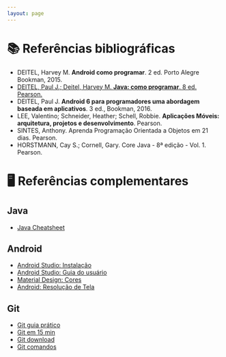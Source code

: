 ```yaml
---
layout: page
---
```


# 📚 Referências bibliográficas 

- DEITEL, Harvey M. **Android como programar**. 2 ed. Porto Alegre Bookman, 2015.
- [DEITEL, Paul J.; Deitel, Harvey M. **Java: como programar**. 8 ed. Pearson.](http://utp.bv3.digitalpages.com.br/users/publications/9788543004792/)
- DEITEL, Paul J. **Android 6 para programadores uma abordagem baseada em aplicativos**. 3 ed., Bookman, 2016.
- LEE, Valentino; Schneider, Heather; Schell, Robbie. **Aplicações Móveis: arquitetura, projetos e desenvolvimento**. Pearson. 
- SINTES, Anthony. Aprenda Programação Orientada a Objetos em 21 dias. Pearson.
- HORSTMANN, Cay S.; Cornell, Gary. Core Java - 8ª edição - Vol. 1. Pearson.

# 🖥 Referências complementares

## Java

- [Java Cheatsheet](https://introcs.cs.princeton.edu/java/11cheatsheet/)

##  Android

- [Android Studio: Instalação](https://developer.android.com/studio/index.html)
- [Android Studio: Guia do usuário](https://developer.android.com/studio/intro/index.html)
- [Material Design: Cores](https://material.io/guidelines/style/color.html#)
- [Android: Resolução de Tela](https://developer.android.com/training/multiscreen/screendensities.html)

## Git

- [Git guia prático](http://rogerdudler.github.io/git-guide/index.pt_BR.html)
- [Git em 15 min](https://try.github.io/levels/1/challenges/1)
- [Git download](https://git-scm.com/downloads)
- [Git comandos](https://services.github.com/on-demand/downloads/github-git-cheat-sheet.pdf)


